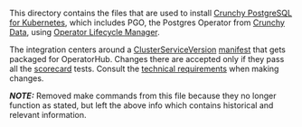 This directory contains the files that are used to install [Crunchy PostgreSQL for Kubernetes][hub-listing],
which includes PGO, the Postgres Operator from [Crunchy Data][crunchy-data], using [Operator Lifecycle Manager][OLM].

The integration centers around a [ClusterServiceVersion][olm-csv] [manifest](./postgresoperator.csv.yaml)
that gets packaged for OperatorHub. Changes there are accepted only if they pass all the [scorecard][]
tests. Consult the [technical requirements][hub-contrib] when making changes.

[crunchy-data]: https://www.crunchydata.com
[hub-contrib]: https://github.com/operator-framework/community-operators/blob/master/docs/contributing.md
[hub-listing]: https://operatorhub.io/operator/postgresql
[olm-csv]: https://github.com/operator-framework/operator-lifecycle-manager/blob/master/doc/design/building-your-csv.md
[OLM]: https://github.com/operator-framework/operator-lifecycle-manager
[scorecard]: https://sdk.operatorframework.io/docs/scorecard/

**_NOTE:_** Removed make commands from this file because they no longer function as stated, but left the above info which contains historical and relevant information.
